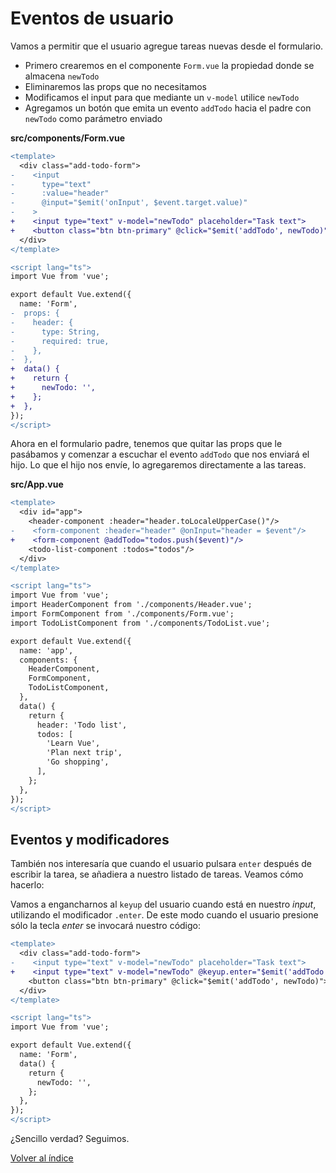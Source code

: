 # Eventos de usuario

Vamos a permitir que el usuario agregue tareas nuevas desde el formulario.

- Primero crearemos en el componente `Form.vue` la propiedad donde se almacena `newTodo`
- Eliminaremos las props que no necesitamos
- Modificamos el input para que mediante un `v-model` utilice `newTodo`
- Agregamos un botón que emita un evento `addTodo` hacia el padre con `newTodo` como parámetro enviado

**src/components/Form.vue**

```diff
<template>
  <div class="add-todo-form">
-    <input 
-      type="text"
-      :value="header" 
-      @input="$emit('onInput', $event.target.value)"
-    >
+    <input type="text" v-model="newTodo" placeholder="Task text">
+    <button class="btn btn-primary" @click="$emit('addTodo', newTodo)">Add task</button>
  </div>
</template>

<script lang="ts">
import Vue from 'vue';

export default Vue.extend({
  name: 'Form',
-  props: {
-    header: {
-      type: String,
-      required: true,
-    },
-  },
+  data() {
+    return {
+      newTodo: '',
+    };
+  },
});
</script>

```

Ahora en el formulario padre, tenemos que quitar las props que le pasábamos y comenzar a escuchar el evento `addTodo` que nos enviará el hijo. Lo que el hijo nos envíe, lo agregaremos directamente a las tareas.

**src/App.vue**

```diff
<template>
  <div id="app">
    <header-component :header="header.toLocaleUpperCase()"/>
-    <form-component :header="header" @onInput="header = $event"/>
+    <form-component @addTodo="todos.push($event)"/>
    <todo-list-component :todos="todos"/>
  </div>
</template>

<script lang="ts">
import Vue from 'vue';
import HeaderComponent from './components/Header.vue';
import FormComponent from './components/Form.vue';
import TodoListComponent from './components/TodoList.vue';

export default Vue.extend({
  name: 'app',
  components: {
    HeaderComponent,
    FormComponent,
    TodoListComponent,
  },
  data() {
    return {
      header: 'Todo list',
      todos: [
        'Learn Vue',
        'Plan next trip',
        'Go shopping',
      ],
    };
  },
});
</script>

```

## Eventos y modificadores

También nos interesaría que cuando el usuario pulsara `enter` después de escribir la tarea, se añadiera a nuestro listado de tareas. Veamos cómo hacerlo:

Vamos a engancharnos al `keyup` del usuario cuando está en nuestro *input*, utilizando el modificador `.enter`. De este modo cuando el usuario presione sólo la tecla *enter* se invocará nuestro código:

```diff
<template>
  <div class="add-todo-form">
-    <input type="text" v-model="newTodo" placeholder="Task text">
+    <input type="text" v-model="newTodo" @keyup.enter="$emit('addTodo', newTodo)" placeholder="Task text">
    <button class="btn btn-primary" @click="$emit('addTodo', newTodo)">Add task</button>
  </div>
</template>

<script lang="ts">
import Vue from 'vue';

export default Vue.extend({
  name: 'Form',
  data() {
    return {
      newTodo: '',
    };
  },
});
</script>

```

¿Sencillo verdad? Seguimos.

[Volver al índice](../README_ES.md/#agenda)
